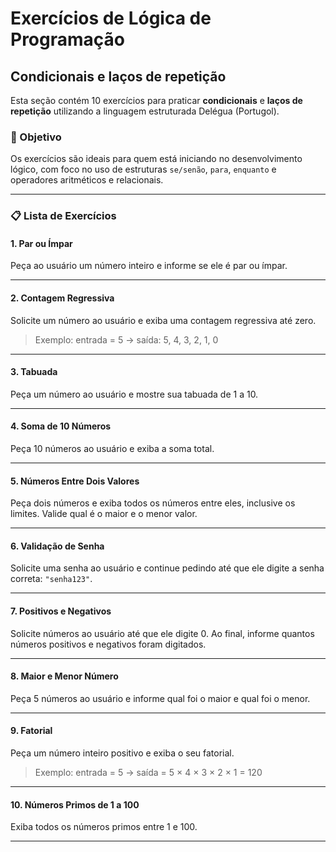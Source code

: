 # Exercícios de Lógica de Programação

## Condicionais e laços de repetição
Esta seção contém 10 exercícios para praticar **condicionais** e **laços de repetição** utilizando a linguagem estruturada Delégua (Portugol). 

### 🧠 Objetivo

Os exercícios são ideais para quem está iniciando no desenvolvimento lógico, com foco no uso de estruturas `se/senão`, `para`, `enquanto` e operadores aritméticos e relacionais.

---

### 📋 Lista de Exercícios

#### 1. Par ou Ímpar
Peça ao usuário um número inteiro e informe se ele é par ou ímpar.

---

#### 2. Contagem Regressiva
Solicite um número ao usuário e exiba uma contagem regressiva até zero.

> Exemplo: entrada = 5 → saída: 5, 4, 3, 2, 1, 0

---

#### 3. Tabuada
Peça um número ao usuário e mostre sua tabuada de 1 a 10.

---

#### 4. Soma de 10 Números
Peça 10 números ao usuário e exiba a soma total.

---

#### 5. Números Entre Dois Valores
Peça dois números e exiba todos os números entre eles, inclusive os limites. Valide qual é o maior e o menor valor.

---

#### 6. Validação de Senha
Solicite uma senha ao usuário e continue pedindo até que ele digite a senha correta: `"senha123"`.

---

#### 7. Positivos e Negativos
Solicite números ao usuário até que ele digite 0. Ao final, informe quantos números positivos e negativos foram digitados.

---

#### 8. Maior e Menor Número
Peça 5 números ao usuário e informe qual foi o maior e qual foi o menor.

---

#### 9. Fatorial
Peça um número inteiro positivo e exiba o seu fatorial.

> Exemplo: entrada = 5 → saída = 5 × 4 × 3 × 2 × 1 = 120

---

#### 10. Números Primos de 1 a 100
Exiba todos os números primos entre 1 e 100.

---